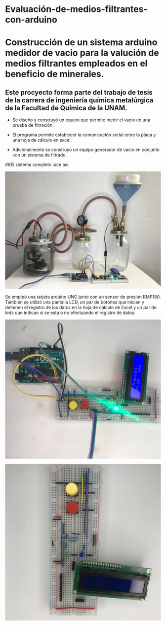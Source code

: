 # Evaluación-de-medios-filtrantes-con-arduino

# Construcción de un sistema arduino medidor de vacio para la valución de medios filtrantes empleados en el beneficio de minerales.

## Este procyecto forma parte del trabajo de tesis de la carrera de ingeniería química metalúrgica de la Facultad de Química de la UNAM.

- Se diseño y construyó un equipo que permite medir el vacío en una prueba de filtración.

- El programa permite establecer la comunicación serial entre la placa y una hoja de cálculo en excel.

- Adicionalmente se construyo un equipo generador de vacio en conjunto con un sistema de filtrado.

##El sistema completo luce así:

![Equipo construido](/imgs/sistema_completo_verde.jpg)


Se empleó una tarjeta arduino UNO junto con un sensor de presión BMP180.
También se utilizó una pantalla LCD, un par de botones que inician y detienen el registro de los datos en la hoja de cálculo de Excel y un par de leds que indican si se esta o no efectuando el registro de datos.



![Dispositivos electrónicos empleados](/imgs/dispositivos_electronicos_verde.jpg)


![Detalle protoboard](/imgs/proto_3.JPG)



